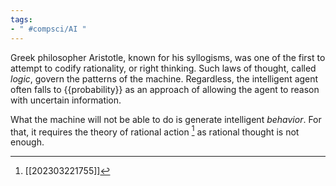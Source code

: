 ```yaml
---
tags:
- " #compsci/AI "
---
```


Greek philosopher Aristotle, known for his syllogisms, was one of the first to attempt to codify rationality, or right thinking. Such laws of thought, called *logic*, govern the patterns of the machine. Regardless, the intelligent agent often falls to {{probability}} as an approach of allowing the agent to reason with uncertain information. <!--SR:!2024-02-29,184,290-->

What the machine will not be able to do is generate intelligent *behavior*. For that, it requires the theory of rational action [^1] as rational thought is not enough.

[^1]: [[202303221755]]